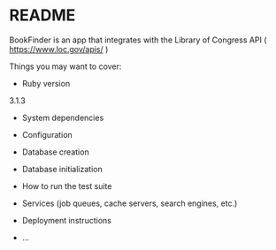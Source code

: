 # README

BookFinder is an app that integrates with the Library of Congress API ( https://www.loc.gov/apis/ )

Things you may want to cover:

* Ruby version

3.1.3

* System dependencies

* Configuration

* Database creation

* Database initialization

* How to run the test suite

* Services (job queues, cache servers, search engines, etc.)

* Deployment instructions

* ...
